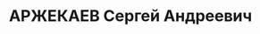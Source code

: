 ---
title: АРЖЕКАЕВ Сергей Андреевич
description: 'Род. в 1903, Пензенская губ., с. Иеса, русский, член ВКП(б). Проживал:
  Восточно-Сибирский кр., Кыринский р-н, п. Хапчеранга. Директор Хапчерангинского
  оловокомбината

  Арестован 27.12.1936. Обв. по ст. 58-7, 58-8, 58-9, 58-11 УК РСФСР. Приговор: ВК
  ВС СССР, 24.10.1937 – ВМН. Расстрелян 24.10.1937.

  Реабилитирован Верховным судом СССР 28.05.1959'
---